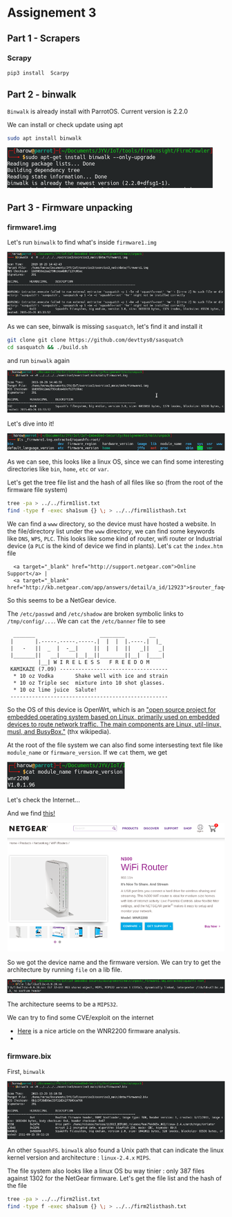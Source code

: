 # Assignement 3

## Part 1 - Scrapers
### Scrapy
```bash
pip3 install  Scarpy
```

## Part 2 - binwalk
`Binwalk` is already install with ParrotOS. Current version is 2.2.0

We can install or check update using apt 

```bash
sudo apt install binwalk
```

![alt](img/update-binwalk.png)

## Part 3 - Firmware unpacking

### firmware1.img

Let's run `binwalk` to find what's inside `firmware1.img`

![alt](img/error-no-sasquash.png)

As we can see, binwalk is missing `sasquatch`, let's find it and install it

```bash
git clone git clone https://github.com/devttys0/sasquatch
cd sasquatch && ./build.sh
```

and run `binwalk` again

![alt](img/binwalk1.png)

Let's dive into it!

![alt](img/extracted1.png)

As we can see, this looks like a linux OS, since we can find some interesting directories like `bin`, `home`, `etc` or `var`.

Let's get the tree file list and the hash of all files like so (from the root of the firmware file system)

```bash
tree -pa > ../../firm1list.txt
find -type f -exec sha1sum {} \; > ../../firm1listhash.txt
```

We can find a `www` directory, so the device must have hosted a website. In the file/directory list under the `www` directory, we can find some keywords like `DNS`, `WPS`, `PLC`. This looks like some kind of router, wifi router or Industrial device (a `PLC` is the kind of device we find in plants). Let's `cat` the `index.htm` file

```
  <a target="_blank" href="http://support.netgear.com">Online Support</a> | 
  <a target="_blank" href="http://kb.netgear.com/app/answers/detail/a_id/12923">$router_faq</a>
```

So this seems to be a NetGear device. 

The `/etc/passwd` and `/etc/shadow` are broken symbolic links to `/tmp/config/...`. We can `cat` the `/etc/banner` file to see

```
  _______                     ________        __
 |       |.-----.-----.-----.|  |  |  |.----.|  |_
 |   -   ||  _  |  -__|     ||  |  |  ||   _||   _|
 |_______||   __|_____|__|__||________||__|  |____|
          |__| W I R E L E S S   F R E E D O M
 KAMIKAZE (7.09) -----------------------------------
  * 10 oz Vodka       Shake well with ice and strain
  * 10 oz Triple sec  mixture into 10 shot glasses.
  * 10 oz lime juice  Salute!
 ---------------------------------------------------
 ```

 So the OS of this device is OpenWrt, which is an ["open source project for embedded operating system based on Linux, primarily used on embedded devices to route network traffic. The main components are Linux, util-linux, musl, and BusyBox."](https://en.wikipedia.org/wiki/OpenWrt) (thx wikipedia).

 At the root of the file system we can also find some intersesting text file like `module_name` or `firmware_version`. If we `cat` them, we get

 ![alt](img/firm1version.png)

 Let's check the Internet... 

 And we find [this!](https://www.netgear.fr/home/products/networking/wifi-routers/wnr2200.aspx)

 ![alt](img/netgear1.png)

 So we got the device name and the firmware version. We can try to get the architecture by running `file` on a lib file.

 ![alt](img/firm1arch.png)

 The architecture seems to be a `MIPS32`.

 We can try to find some CVE/exploit on the internet

 - [Here](https://www.contextis.com/en/blog/porting-exploits-netgear-wnr2200) is a nice article on the WNR2200 firmware analysis.
 - 

 ### firmware.bix

 First, `binwalk`

 ![alt](img/firm2binwalk.png)

 An other `SquashFS`. `binwalk` also found a Unix path that can indicate the linux kernel version and architecture : `linux-2.4.x` `MIPS`.

 The file system also looks like a linux OS bu way tinier : only 387 files against 1302 for the NetGear firmware. Let's get the file list and the hash of the file

```bash
tree -pa > ../../firm2list.txt
find -type f -exec sha1sum {} \; > ../../firm2listhash.txt
```
